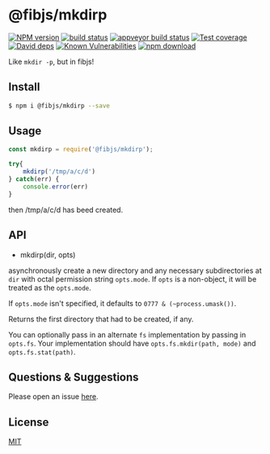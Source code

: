 # @fibjs/mkdirp

[![NPM version][npm-image]][npm-url]
[![build status][travis-image]][travis-url]
[![appveyor build status][appveyor-image]][appveyor-url]
[![Test coverage][codecov-image]][codecov-url]
[![David deps][david-image]][david-url]
[![Known Vulnerabilities][snyk-image]][snyk-url]
[![npm download][download-image]][download-url]

[npm-image]: https://img.shields.io/npm/v/@fibjs/mkdirp.svg?style=flat-square
[npm-url]: https://npmjs.org/package/@fibjs/mkdirp
[travis-image]: https://img.shields.io/travis/fibjs-modules/mkdirp.svg?style=flat-square
[travis-url]: https://travis-ci.org/fibjs-modules/mkdirp
[appveyor-image]: https://ci.appveyor.com/api/projects/status/089mm0c0xa9g2moo/branch/master?svg=true
[appveyor-url]: https://ci.appveyor.com/project/ngot/mkdirp
[codecov-image]: https://img.shields.io/codecov/c/github/fibjs-modules/mkdirp.svg?style=flat-square
[codecov-url]: https://codecov.io/github/fibjs-modules/mkdirp?branch=master
[david-image]: https://img.shields.io/david/fibjs-modules/mkdirp.svg?style=flat-square
[david-url]: https://david-dm.org/fibjs-modules/mkdirp
[snyk-image]: https://snyk.io/test/npm/@fibjs/mkdirp/badge.svg?style=flat-square
[snyk-url]: https://snyk.io/test/npm/@fibjs/mkdirp
[download-image]: https://img.shields.io/npm/dm/@fibjs/mkdirp.svg?style=flat-square
[download-url]: https://npmjs.org/package/@fibjs/mkdirp

Like `mkdir -p`, but in fibjs!

## Install

```bash
$ npm i @fibjs/mkdirp --save
```

## Usage

```js
const mkdirp = require('@fibjs/mkdirp');

try{
	mkdirp('/tmp/a/c/d')
} catch(err) {
	console.error(err)
}

```

then /tmp/a/c/d has beed created.

## API

- mkdirp(dir, opts)

asynchronously create a new directory and any necessary subdirectories at `dir`
with octal permission string `opts.mode`. If `opts` is a non-object, it will be
treated as the `opts.mode`.

If `opts.mode` isn't specified, it defaults to `0777 & (~process.umask())`.

Returns the first directory that had to be created, if any.

You can optionally pass in an alternate `fs` implementation by passing in
`opts.fs`. Your implementation should have `opts.fs.mkdir(path, mode)` and
`opts.fs.stat(path)`.

## Questions & Suggestions

Please open an issue [here](https://github.com/fibjs-modules/mkdirp/issues).

## License

[MIT](LICENSE)